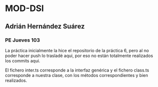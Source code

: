 # MOD-DSI
## Adrián Hernández Suárez
### PE Jueves 103

La práctica inicialmente la hice el repositorio de la práctica 6, pero al no poder hacer push lo trasladé aqui, por eso no están totalmente realizados los commits aqui.

El fichero inter.ts corresponde a la interfaz genérica y el fichero class.ts corresponde a nuestra clase, con los métodos correspondientes y bien realizados.